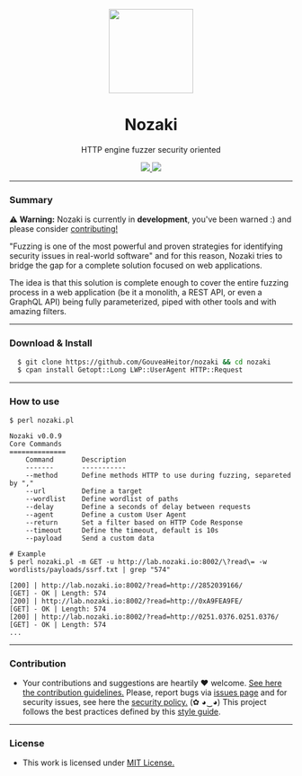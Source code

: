 <p align="center">
  <img src="https://heitorgouvea.me/images/projects/nozaki/logo.png" width="150px" heigth="150px">
  <h1 align="center"><b>Nozaki</b></h1>
  <p align="center">HTTP engine fuzzer security oriented</p>
  <p align="center">
    <a href="/LICENSE.md">
      <img src="https://img.shields.io/badge/license-MIT-blue.svg">
    </a>
    <a href="https://github.com/GouveaHeitor/nozaki/releases">
      <img src="https://img.shields.io/badge/version-0.0.9-blue.svg">
    </a>
  </p>
</p>

---

### Summary 

⚠️ __Warning:__ Nozaki is currently in __development__, you've been warned :) and please consider [contributing!](./github/CONTRIBUTING.md)

"Fuzzing is one of the most powerful and proven strategies for identifying security issues in real-world software" and for this reason, Nozaki tries to bridge the gap for a complete solution focused on web applications.

The idea is that this solution is complete enough to cover the entire fuzzing process in a web application (be it a monolith, a REST API, or even a GraphQL API) being fully parameterized, piped with other tools and with amazing filters.

---

### Download & Install

```bash 
  $ git clone https://github.com/GouveaHeitor/nozaki && cd nozaki
  $ cpan install Getopt::Long LWP::UserAgent HTTP::Request
```

---

### How to use

```
$ perl nozaki.pl

Nozaki v0.0.9
Core Commands
==============
	Command       Description
	-------       -----------
	--method      Define methods HTTP to use during fuzzing, separeted by ","
	--url         Define a target
	--wordlist    Define wordlist of paths
	--delay       Define a seconds of delay between requests
	--agent       Define a custom User Agent
	--return      Set a filter based on HTTP Code Response
	--timeout     Define the timeout, default is 10s
	--payload     Send a custom data

# Example
$ perl nozaki.pl -m GET -u http://lab.nozaki.io:8002/\?read\= -w wordlists/payloads/ssrf.txt | grep "574"

[200] | http://lab.nozaki.io:8002/?read=http://2852039166/           [GET] - OK | Length: 574
[200] | http://lab.nozaki.io:8002/?read=http://0xA9FEA9FE/           [GET] - OK | Length: 574
[200] | http://lab.nozaki.io:8002/?read=http://0251.0376.0251.0376/  [GET] - OK | Length: 574
...
```

---

### Contribution

- Your contributions and suggestions are heartily ♥ welcome. [See here the contribution guidelines.](/.github/CONTRIBUTING.md) Please, report bugs via [issues page](https://github.com/GouveaHeitor/Nozaki/issues) and for security issues, see here the [security policy.](/SECURITY.md) (✿ ◕‿◕) This project follows the best practices defined by this [style guide](https://heitorgouvea.me/projects/perl-style-guide).

---

### License

- This work is licensed under [MIT License.](/LICENSE.md)
